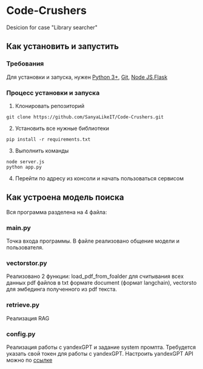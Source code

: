 # Code-Crushers
Desicion for case "Library searcher"
## Как установить и запустить
### Требования
Для установки и запуска, нужен [Python 3+](https://python.org), [Git](https://git-scm.com/), [Node JS](https://nodejs.org/en),[Flask](https://flask.palletsprojects.com/en/stable/)
### Процесс установки и запуска
1. Клонировать репозиторий
```
git clone https://github.com/SanyaLikeIT/Code-Crushers.git
```
2. Установить все нужные библиотеки
```
pip install -r requirements.txt
```
3. Выполнить команды
```
node server.js
python app.py
```
4. Перейти по адресу из консоли и начать пользоваться сервисом
## Как устроена модель поиска
Вся программа разделена на 4 файла: 
### main.py
Точка входа программы. В файле реализовано общение модели и пользователя.
### vectorstor.py
Реализовано 2 функции: load_pdf_from_foalder для считывания всех данных pdf файлов в txt формате document (формат langchain), vectorsto для эмбединга полученного из pdf текста.
### retrieve.py
Реализация RAG
### config.py
Реализация работы с yandexGPT и задание system промпта.
Требудется указать свой токен для работы с yandexGPT.
Настроить yandexGPT API можно по [ссылке](https://yandex.cloud/ru/docs/foundation-models/quickstart/yandexgpt?utm_referrer=https%3A%2F%2Fwww.google.com%2F)
